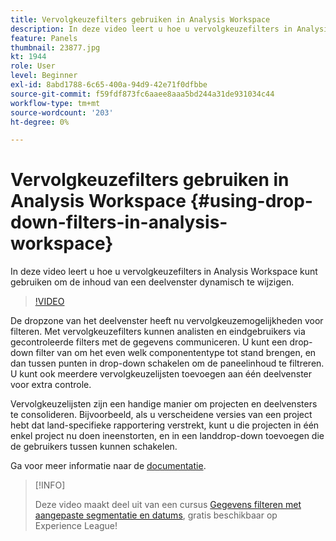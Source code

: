 ```yaml
---
title: Vervolgkeuzefilters gebruiken in Analysis Workspace
description: In deze video leert u hoe u vervolgkeuzefilters in Analysis Workspace kunt gebruiken om de inhoud van een deelvenster dynamisch te wijzigen.
feature: Panels
thumbnail: 23877.jpg
kt: 1944
role: User
level: Beginner
exl-id: 8abd1788-6c65-400a-94d9-42e71f0dfbbe
source-git-commit: f59fdf873fc6aaee8aaa5bd244a31de931034c44
workflow-type: tm+mt
source-wordcount: '203'
ht-degree: 0%

---
```


# Vervolgkeuzefilters gebruiken in Analysis Workspace {#using-drop-down-filters-in-analysis-workspace}

In deze video leert u hoe u vervolgkeuzefilters in Analysis Workspace kunt gebruiken om de inhoud van een deelvenster dynamisch te wijzigen.

>[!VIDEO](https://video.tv.adobe.com/v/23877/?quality=12)

De dropzone van het deelvenster heeft nu vervolgkeuzemogelijkheden voor filteren. Met vervolgkeuzefilters kunnen analisten en eindgebruikers via gecontroleerde filters met de gegevens communiceren. U kunt een drop-down filter van om het even welk componententype tot stand brengen, en dan tussen punten in drop-down schakelen om de paneelinhoud te filtreren. U kunt ook meerdere vervolgkeuzelijsten toevoegen aan één deelvenster voor extra controle.

Vervolgkeuzelijsten zijn een handige manier om projecten en deelvensters te consolideren. Bijvoorbeeld, als u verscheidene versies van een project hebt dat land-specifieke rapportering verstrekt, kunt u die projecten in één enkel project nu doen ineenstorten, en in een landdrop-down toevoegen die de gebruikers tussen kunnen schakelen.

Ga voor meer informatie naar de [documentatie](https://experienceleague.adobe.com/docs/analytics/analyze/analysis-workspace/panels/panels.html?lang=en).

>[!INFO]
>
> Deze video maakt deel uit van een cursus [Gegevens filteren met aangepaste segmentatie en datums](https://experienceleague.adobe.com/?recommended=Analytics-U-1-2021.1.filterdata), gratis beschikbaar op Experience League!
